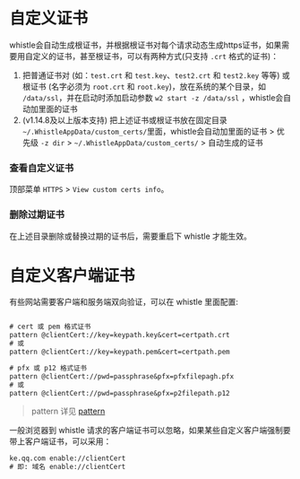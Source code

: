 # 自定义证书

 whistle会自动生成根证书，并根据根证书对每个请求动态生成https证书，如果需要用自定义的证书，甚至根证书，可以有两种方式(只支持 `.crt` 格式的证书)：

  1. 把普通证书对 (如：`test.crt` 和 `test.key`、`test2.crt` 和 `test2.key` 等等) 或根证书 (名字必须为 `root.crt` 和 `root.key`)，放在系统的某个目录，如 `/data/ssl`，并在启动时添加启动参数 `w2 start -z /data/ssl` ，whistle会自动加里面的证书
  2. (v1.14.8及以上版本支持) 把上述证书或根证书放在固定目录 `~/.WhistleAppData/custom_certs/`里面，whistle会自动加里面的证书
    > 优先级 `-z dir` > `~/.WhistleAppData/custom_certs/` > 自动生成的证书

### 查看自定义证书
顶部菜单 `HTTPS` > `View custom certs info`。

### 删除过期证书
在上述目录删除或替换过期的证书后，需要重启下 whistle 才能生效。

# 自定义客户端证书
有些网站需要客户端和服务端双向验证，可以在 whistle 里面配置:

``` txt

# cert 或 pem 格式证书
pattern @clientCert://key=keypath.key&cert=certpath.crt
# 或
pattern @clientCert://key=keypath.pem&cert=certpath.pem

# pfx 或 p12 格式证书
pattern @clientCert://pwd=passphrase&pfx=pfxfilepagh.pfx
# 或
pattern @clientCert://pwd=passphrase&pfx=p2filepath.p12
```
> pattern 详见 [pattern](./pattern.html)

一般浏览器到 whistle 请求的客户端证书可以忽略，如果某些自定义客户端强制要带上客户端证书，可以采用：

``` txt
ke.qq.com enable://clientCert
# 即: 域名 enable://clientCert
```

